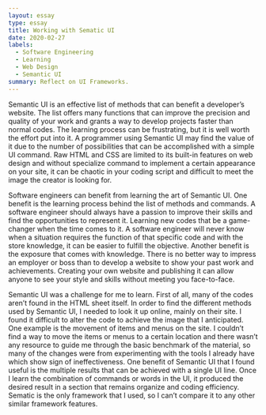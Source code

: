 ```yaml
---
layout: essay
type: essay
title: Working with Sematic UI
date: 2020-02-27
labels:
  - Software Engineering
  - Learning
  - Web Design
  - Semantic UI
summary: Reflect on UI Frameworks.
---
```



Semantic UI is an effective list of methods that can benefit a developer’s website. The list offers many functions that can improve the precision and quality of your work and grants a way to develop projects faster than normal codes. The learning process can be frustrating, but it is well worth the effort put into it. A programmer using Semantic UI may find the value of it due to the number of possibilities that can be accomplished with a simple UI command. Raw HTML and CSS are limited to its built-in features on web design and without specialize command to implement a certain appearance on your site, it can be chaotic in your coding script and difficult to meet the image the creator is looking for. 

Software engineers can benefit from learning the art of Semantic UI. One benefit is the learning process behind the list of methods and commands. A software engineer should always have a passion to improve their skills and find the opportunities to represent it. Learning new codes that be a game-changer when the time comes to it. A software engineer will never know when a situation requires the function of that specific code and with the store knowledge, it can be easier to fulfill the objective. Another benefit is the exposure that comes with knowledge. There is no better way to impress an employer or boss than to develop a website to show your past work and achievements. Creating your own website and publishing it can allow anyone to see your style and skills without meeting you face-to-face.

Semantic UI was a challenge for me to learn. First of all, many of the codes aren’t found in the HTML sheet itself. In order to find the different methods used by Semantic UI, I needed to look it up online, mainly on their site. I found it difficult to alter the code to achieve the image that I anticipated. One example is the movement of items and menus on the site. I couldn’t find a way to move the items or menus to a certain location and there wasn’t any resource to guide me through the basic benchmark of the material, so many of the changes were from experimenting with the tools I already have which show sign of ineffectiveness. One benefit of Semantic UI that I found useful is the multiple results that can be achieved with a single UI line. Once I learn the combination of commands or words in the UI, it produced the desired result in a section that remains organize and coding efficiency. Sematic is the only framework that I used, so I can’t compare it to any other similar framework features. 

